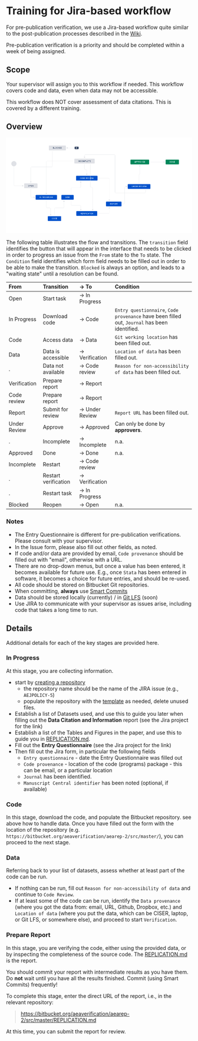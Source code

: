 # Training for Jira-based workflow

For pre-publication verification, we use a Jira-based workflow quite similar to the post-publication processes described in the [Wiki](https://github.com/labordynamicsinstitute/replicability-training/wiki).

Pre-publication verification is a priority and should be completed within a week of being assigned.

## Scope
Your supervisor will assign you to this workflow if needed. This workflow covers code and data, even when data may not be accessible.

This workflow does NOT cover assessment of data citations. This is covered by a different training.

## Overview

![workflow image](images/New_AEA_Data_Editor_Workflow_-_Jira.png)

The following table illustrates the flow and transitions. The `transition` field identifies the button that will appear in the interface
that needs to be clicked in order to progress an issue from the `From` state to the `To` state. The `Condition` field identifies
which form field needs to be filled out in order to be able to make the transition. `Blocked` is always an option, and leads to a "waiting state"
until a resolution can be found.

| From         | Transition           | → To           | Condition |
|:-------------|:---------------------|:---------------|:----------|
| Open         | Start task           | → In Progress  |           |
| In Progress  | Download code        | → Code         | `Entry questionnaire`, `Code provenance` have been filled out, `Journal` has been identified. |
| Code         | Access data          | →	Data          | `Git working location` has been filled out. |
| Data         | Data is accessible   | →	Verification  | `Location of data` has been filled out.|
| .            | Data not available   | →	Code review   | `Reason for non-accessibility of data` has been filled out.|
| Verification | Prepare report       | →	Report        | |
| Code review  | Prepare report       | →	Report        | |
| Report       | Submit for review    | →	Under Review  | `Report URL` has been filled out.|
| Under Review | Approve              | →  Approved    |Can only be done by **approvers**.|
| .            | Incomplete           | →  Incomplete  | n.a.      |
| Approved     | Done                 | → 	Done         | n.a.      |
| Incomplete   | Restart              | →  Code review |           |
| .            | Restart verification | → Verification |           |
| .            | Restart task         | → In Progress  |           |
| Blocked      | Reopen               | →  Open        | n.a.      |

### Notes
- The Entry Questionnaire is different for pre-publication verifications. Please consult with your supervisor.
- In the Issue form, please also fill out other fields, as noted.
- If code and/or data are provided by email, `Code provenance` should be filled out with  "email", otherwise with a URL.
- There are no drop-down menus, but once a value has been entered, it becomes available for future use. E.g., once `Stata` has been entered in software, it becomes a choice for future entries, and should be re-used.
- All code should be stored on Bitbucket Git repositories. 
- When committing, **always** use [Smart Commits](https://confluence.atlassian.com/bitbucket/use-smart-commits-298979931.html)
- Data should be stored locally (currently) / in [Git LFS](https://confluence.atlassian.com/bitbucket/git-large-file-storage-in-bitbucket-829078514.html) (soon)
- Use JIRA to communicate with your supervisor as issues arise, including code that takes a long time to run. 

## Details
Additional details for each of the key stages are provided here.

### In Progress

At this stage, you are collecting information. 
- start by [creating a repository](https://github.com/labordynamicsinstitute/replicability-training/wiki/Setting-up-a-repository-on-Bitbucket) 
  - the repository name should be the name of the JIRA issue (e.g., `AEJPOLICY-5`)
  - populate the repository with the [template](https://github.com/AEADataEditor/replication-template/releases/latest/) as needed, delete unused files.
- Establish a list of Datasets used, and use this to guide you later when filling out the **Data Citation and Information** report (see  the Jira project for the link)
- Establish a list of the Tables and Figures in the paper, and use this to guide you in [REPLICATION.md](https://github.com/AEADataEditor/replication-template/blob/master/REPLICATION.md).
- Fill out the **Entry Questionnaire** (see  the Jira project for the link)
- Then fill out the Jira form, in particular the following fields
  - `Entry questionnaire` - date the Entry Questionnaire was filled out
  - `Code provenance` - location of the code (programs) package - this can be email, or a particular location
  - `Journal` has been identified.
  - `Manuscript Central identifier`  has been noted (optional, if available)

### Code
In this stage, download the code, and populate the Bitbucket repository. see above how to handle data. Once you have filled out the form with the location of the repository (e.g. `https://bitbucket.org/aeaverification/aearep-2/src/master/`), you can proceed to the next stage.

### Data
Referring back to your list of datasets, assess whether at least part of the code can be run. 

- If nothing can be run, fill out `Reason for non-accessibility of data` and continue to `Code Review`. 
- If at least some of the code can be run, identify the `Data provenance`  (where you got the data from: email, URL, Github, Dropbox, etc.) and `Location of data`  (where you put the data, which can be CISER, laptop, or Git LFS, or somewhere else), and proceed to start `Verification`.

### Prepare Report
In this stage, you are verifying the code, either using the provided data, or by inspecting the completeness of the source code. The [REPLICATION.md](https://github.com/AEADataEditor/replication-template/blob/master/REPLICATION.md) is the report.

You should commit your report with intermediate results as you have them. Do __not__ wait until you have all the results finished. Commit (using Smart Commits) frequently!

To complete this stage, enter the direct URL of the report, i.e., in the relevant repository:
> https://bitbucket.org/aeaverification/aearep-2/src/master/REPLICATION.md

At this time, you can submit the report for review. 
